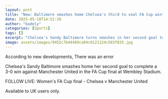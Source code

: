 ```yaml
---
layout: post
title: "New: Baltimore smashes home Chelsea's third to seal FA Cup win"
date: 2025-05-18T14:52:28
author: "badely"
categories: [Sports]
tags: []
excerpt: "Chelsea's Sandy Baltimore turns smashes in her second goal to complete a 3-0 win against Manchester United in the FA Cup final at Wembley Stadium."
image: assets/images/9452c7b44469ca04c0121124c583f835.jpg
---
```


According to new developments, There was an error

Chelsea's Sandy Baltimore smashes home her second goal to complete a 3-0 win against Manchester United in the FA Cup final at Wembley Stadium.

FOLLOW LIVE: Women's FA Cup final - Chelsea v Manchester United

Available to UK users only.

